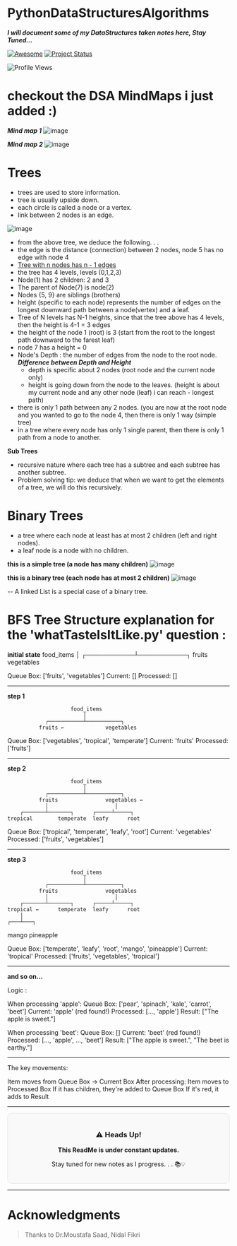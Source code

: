 <!-- @format -->

# PythonDataStructuresAlgorithms

**_I will document some of my DataStructures taken notes here, Stay Tuned..._**

[![Awesome](https://cdn.rawgit.com/sindresorhus/awesome/d7305f38d29fed78fa85652e3a63e154dd8e8829/media/badge.svg)](https://github.com/sindresorhus/awesome)
[![Project Status](https://img.shields.io/badge/status-Still%20in%20Progress-yellow)](https://github.com/yourusername/mernStackMilestoneProject_ITI)

<!-- ![Binary Tree](https://img.shields.io/badge/Data%20Structure-Binary%20Tree-blue)
![Linked List](https://img.shields.io/badge/Data%20Structure-Linked%20List-brightgreen) -->

![Profile Views](https://komarev.com/ghpvc/?username=ahmedabougabal&color=brightgreen)

# checkout the DSA MindMaps i just added :)

**_Mind map 1_**
![image](https://github.com/user-attachments/assets/b7297d5c-543b-42d7-8cb6-27ea21777e52)

**_Mind map 2_**
![image](https://github.com/user-attachments/assets/914f4463-0475-4b0d-bada-890ee8a81edc)

# Trees

- trees are used to store information.
- tree is usually upside down.
- each circle is called a node or a vertex.
- link between 2 nodes is an edge.

![image](https://github.com/user-attachments/assets/52695b9b-7247-4b18-a50b-0f12cf44c5b0)

- from the above tree, we deduce the following. . .
- the edge is the distance (connection) between 2 nodes, node 5 has no edge with node 4
- [Tree with n nodes has n - 1 edges](https://www.cs.purdue.edu/homes/spa/courses/sa12/mod8.pdf)
- the tree has 4 levels, levels (0,1,2,3)
- Node(1) has 2 children: 2 and 3
- The parent of Node(7) is node(2)
- Nodes {5, 9} are siblings (brothers)
- height (specific to each node) represents the number of edges on the longest downward path between a node(vertex) and a leaf.
- Tree of N levels has N-1 heights, since that the tree above has 4 levels, then the height is 4-1 = 3 edges
- the height of the node 1 (root) is 3 (start from the root to the longest path downward to the farest leaf)
- node 7 has a height = 0
- Node's Depth : the number of edges from the node to the root node.
  **_Difference between Depth and Height_**
  - depth is specific about 2 nodes (root node and the current node only)
  - height is going down from the node to the leaves. (height is about my current node and any other node (leaf) i can reach - longest path)
- there is only 1 path between any 2 nodes. (you are now at the root node and you wanted to go to the node 4, then there is only 1 way (simple tree)
- in a tree where every node has only 1 single parent, then there is only 1 path from a node to another.

**Sub Trees**

- recursive nature where each tree has a subtree and each subtree has another subtree.
- Problem solving tip: we deduce that when we want to get the elements of a tree, we will do this recursively.

# Binary Trees

- a tree where each node at least has at most 2 children (left and right nodes).
- a leaf node is a node with no children.

**this is a simple tree (a node has many children)**
![image](https://github.com/user-attachments/assets/896209b1-7bba-4d07-bdcd-c1a92d3d5433)

**this is a binary tree (each node has at most 2 children)**
![image](https://github.com/user-attachments/assets/61f26fc1-cb60-4e11-9841-9947f31100fe)

-- A linked List is a special case of a binary tree.

# BFS Tree Structure explanation for the 'whatTasteIsItLike.py' question :

**initial state**
food_items
│
┌───────────┴───────────┐
fruits vegetables

Queue Box: ['fruits', 'vegetables']
Current: []
Processed: []

---

**step 1**

                        food_items
                            │
                ┌───────────┴───────────┐
              fruits ←             vegetables

Queue Box: ['vegetables', 'tropical', 'temperate']
Current: 'fruits'
Processed: ['fruits']

---

**step 2**

                        food_items
                            │
                ┌───────────┴───────────┐
              fruits               vegetables ←
                │                     │
        ┌───────┴───────┐      ┌─────┴─────┐
    tropical        temperate  leafy      root

Queue Box: ['tropical', 'temperate', 'leafy', 'root']
Current: 'vegetables'
Processed: ['fruits', 'vegetables']

---

**step 3**

                        food_items
                            │
                ┌───────────┴───────────┐
              fruits               vegetables
                │                     │
        ┌───────┴───────┐      ┌─────┴─────┐
    tropical ←      temperate  leafy      root
        │
    ┌───┴───┐

mango pineapple

Queue Box: ['temperate', 'leafy', 'root', 'mango', 'pineapple']
Current: 'tropical'
Processed: ['fruits', 'vegetables', 'tropical']

---

**and so on...**

Logic :

When processing 'apple':
Queue Box: ['pear', 'spinach', 'kale', 'carrot', 'beet']
Current: 'apple' (red found!)
Processed: [..., 'apple']
Result: ["The apple is sweet."]

When processing 'beet':
Queue Box: []
Current: 'beet' (red found!)
Processed: [..., 'apple', ..., 'beet']
Result: ["The apple is sweet.", "The beet is earthy."]

---

The key movements:

Item moves from Queue Box → Current Box
After processing:
Item moves to Processed Box
If it has children, they're added to Queue Box
If it's red, it adds to Result

---

<div align="center" style="background-color: #f9f9f9; padding: 15px; border-radius: 10px; border: 1px solid #e1e4e8;">
  <h3>⚠️ Heads Up!</h3>
  <p><strong>This ReadMe is under constant updates.</strong></p>
  <p>Stay tuned for new notes as I progress. . . 📚💡</p>
</div>

---

# Acknowledgments

> Thanks to Dr.Moustafa Saad, Nidal Fikri
